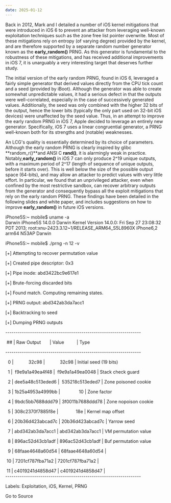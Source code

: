 ```yaml
---
date: 2025-01-12
---
```


Back in 2012, Mark and I detailed a number of iOS kernel mitigations that were introduced in iOS 6 to prevent an attacker from leveraging well-known exploitation techniques such as the zone free list pointer overwrite. Most of these mitigations rely on entropy (of varying degree) provided by the kernel, and are therefore supported by a separate random number generator known as the **early\_random()** PRNG. As this generator is fundamental to the robustness of these mitigations, and has received additional improvements in iOS 7, it is unarguably a very interesting target that deserves further study.  
  
The initial version of the early random PRNG, found in iOS 6, leveraged a fairly simple generator that derived values directly from the CPU tick count and a seed (provided by iBoot). Although the generator was able to create somewhat unpredictable values, it had a serious defect in that the outputs were well-correlated, especially in the case of successively generated values. Additionally, the seed was only combined with the higher 32 bits of the output, hence the lower bits (typically the only part used on 32-bit iOS devices) were unaffected by the seed value. Thus, in an attempt to improve the early random PRNG in iOS 7, Apple decided to leverage an entirely new generator. Specifically, iOS 7 uses a linear congruential generator, a PRNG well-known both for its strengths and (notable) weaknesses.

  
  
An LCG's quality is essentially determined by its choice of parameters. Although the early random PRNG is clearly inspired by glibc **random\_r()**and ANSI C **rand()**, it is alarmingly weak in practice. Notably,**early\_random()** in iOS 7 can only produce 2^19 unique outputs, with a maximum period of 2^17 (length of sequence of unique outputs, before it starts over). This is well below the size of the possible output space (64-bits), and may allow an attacker to predict values with very little effort. In particular, we found that an unprivileged attacker, even when confined by the most restrictive sandbox, can recover arbitrary outputs from the generator and consequently bypass all the exploit mitigations that rely on the early random PRNG. These findings have been detailed in the following slides and white paper, and includes suggestions on how to improve **early\_random()** in future iOS versions.  
  
iPhone5S:~ mobile$ uname -a  
Darwin iPhone5S 14.0.0 Darwin Kernel Version 14.0.0: Fri Sep 27 23:08:32 PDT 2013; root:xnu-2423.3.12~1/RELEASE\_ARM64\_S5L8960X iPhone6,2 arm64 N53AP Darwin

iPhone5S:~ mobile$ ./prng -n 12 -v

\[+\] Attempting to recover permutation value

\[+\] Created pipe descriptor: 0x3

\[+\] Pipe inode: abd3422bc9e617e1

\[+\] Brute-forcing discarded bits

\[+\] Found match. Computing remaining states.

\[+\] PRNG output: abd342ab3da7acc1

\[+\] Backtracking to seed

\[+\] Dumping PRNG outputs

\------------------------------------------------------------------

 ## | Raw Output       | Value          | Type

\------------------------------------------------------------------

  0 |            32c98 |            32c98 | Initial seed (19 bits)

  1 |  f9e9a1a49ea4f48 |  f9e9a1a49ea0048 | Stack check guard

  2 | dee5a48c513eded6 |  535218c513eded7 | Zone poisoned cookie

  3 | 1b25a4953a4999bb |               10 | Zone factor

  4 | 9bdc5bb7688ddd79 | 3f0011b7688ddd78 | Zone nopoison cookie

  5 | 308c2370f7885f8e |              18e | Kernel map offset

  6 | 20b36d423abcad7c | 20b36d423abcad7c | Yarrow seed

  7 | abd342ab3da7acc1 | abd342ab3da7acc1 | VM permutation value

  8 | 896ac52d43cb1adf | 896ac52d43cb1adf | Buf permutation value

  9 | 68faae4648a60d54 | 68faae4648a60d54 | 

 10 | 7201cf787fba71a2 | 7201cf787fba71a2 | 

 11 | c4019241d4858d47 | c4019241d4858d47 |  
\------------------------------------------------------------------

Labels: Exploitation, iOS, Kernel, PRNG

Go to Source
